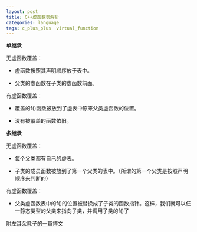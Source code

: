 ```yaml
---
layout: post
title: C++虚函数表解析
categories: language
tags: c_plus_plus  virtual_function
---
```


  
**单继承**

无虚函数覆盖：
  
*	虚函数按照其声明顺序放于表中。

*	父类的虚函数在子类的虚函数前面。

有虚函数覆盖：

*	覆盖的f()函数被放到了虚表中原来父类虚函数的位置。

*	没有被覆盖的函数依旧。

**多继承**   

无虚函数覆盖：

*	每个父类都有自己的虚表。

*	子类的成员函数被放到了第一个父类的表中。（所谓的第一个父类是按照声明顺序来判断的）

有虚函数覆盖：

*	父类虚函数表中的f()的位置被替换成了子类的函数指针。这样，我们就可以任一静态类型的父类来指向子类，并调用子类的f()了
  
[附左耳朵耗子的一篇博文](http://blog.csdn.net/haoel/article/details/1948051)